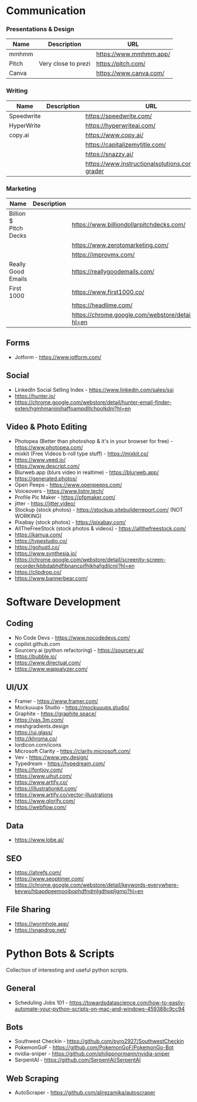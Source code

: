 # Communication

### Presentations & Design

| Name | Description | URL |
| ------ | ------ | ------ |
| mmhmm |  | https://www.mmhmm.app/ |
| Pitch | Very close to prezi | https://pitch.com/ |
| Canva |  | https://www.canva.com/ |

### Writing
| Name | Description | URL |
| ------ | ------ | ------ |
| Speedwrite |  | https://speedwrite.com/ |
| HyperWrite |  | https://hyperwriteai.com/ |
| copy.ai |  | https://www.copy.ai/ |
|  |  | https://capitalizemytitle.com/ |
|  |  | https://snazzy.ai/ |
|  |  | https://www.instructionalsolutions.com/jargon-grader |

### Marketing
| Name | Description | URL |
|---|---|---|
| Billion $ Pitch Decks |  | https://www.billiondollarpitchdecks.com/ |
|  |  | https://www.zerotomarketing.com/ |
|  |  | https://improvmx.com/ |
| Really Good Emails |  | https://reallygoodemails.com/ |
| First 1000 |  | https://www.first1000.co/ |
|  |  | https://headlime.com/ |
|  |  | https://chrome.google.com/webstore/detail/lavender/necbalcggglceeioaehdbkpbldmoabii?hl=en |

## Forms
- Jotform - https://www.jotform.com/

## Social
- LinkedIn Social Selling Index - https://www.linkedin.com/sales/ssi
- https://hunter.io/
- https://chrome.google.com/webstore/detail/hunter-email-finder-exten/hgmhmanijnjhaffoampdlllchpolkdnj?hl=en


## Video & Photo Editing
- Photopea (Better than photoshop & it's in your browser for free) - https://www.photopea.com/ 
- mixkit (Free Videos b-roll type stuff) - https://mixkit.co/
- https://www.veed.io/
- https://www.descript.com/
- Blurweb.app (blurs video in realtime) - https://blurweb.app/
- https://generated.photos/
- Open Peeps - https://www.openpeeps.com/
- Voiceovers - https://www.listnr.tech/
- Profile Pic Maker - https://pfpmaker.com/
- jitter - https://jitter.video/
- Stockup (stock photos) - https://stockup.sitebuilderreport.com/ (NOT WORKING)
- Pixabay (stock photos) - https://pixabay.com/
- AllTheFreeStock (stock photos & videos) - https://allthefreestock.com/
- https://kamua.com/
- https://typestudio.co/
- https://gohustl.co/
- https://www.synthesia.io/
- https://chrome.google.com/webstore/detail/screenity-screen-recorder/kbbdabhdfibnancpjfhlkhafgdilcnji?hl=en
- https://clipdrop.co/
- https://www.bannerbear.com/


# Software Development

## Coding
- No Code Devs - https://www.nocodedevs.com/
- copilot.github.com
- Sourcery.ai (python refactoring) - https://sourcery.ai/
- https://bubble.io/
- https://www.directual.com/
- https://www.wappalyzer.com/

## UI/UX
- Framer - https://www.framer.com/
- Mockuuups Studio - https://mockuuups.studio/
- Graphite - https://graphite.space/
- https://vas.3m.com/
- meshgradients.design
- https://ui.glass/
- http://khroma.co/
- lordicon.com/icons
- Microsoft Clarity - https://clarity.microsoft.com/
- Vev - https://www.vev.design/
- Typedream - https://typedream.com/
- https://fontjoy.com/
- https://www.uihut.com/
- https://www.artify.co/
- https://illustrationkit.com/
- https://www.artify.co/vector-illustrations
- https://www.glorify.com/
- https://webflow.com/

## Data
- https://www.lobe.ai/

## SEO
- https://ahrefs.com/
- https://www.seoptimer.com/
- https://chrome.google.com/webstore/detail/keywords-everywhere-keywo/hbapdpeemoojbophdfndmlgdhppljgmp?hl=en

## File Sharing 
- https://wormhole.app/
- https://snapdrop.net/

# Python Bots & Scripts

Collection of interesting and useful python scripts.

## General 
- Scheduling Jobs 101 - https://towardsdatascience.com/how-to-easily-automate-your-python-scripts-on-mac-and-windows-459388c9cc94

## Bots
- Southwest Checkin - https://github.com/pyro2927/SouthwestCheckin
- PokemonGoF - https://github.com/PokemonGoF/PokemonGo-Bot
- nvidia-sniper - https://github.com/philippnormann/nvidia-sniper
- SerpentAI - https://github.com/SerpentAI/SerpentAI

## Web Scraping
- AutoScraper - https://github.com/alirezamika/autoscraper


